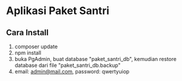 # Aplikasi Paket Santri

## Cara Install

1. composer update
2. npm install
3. buka PgAdmin, buat database "paket_santri_db", kemudian restore database dari file "paket_santri_db.backup"
4. email: admin@mail.com, password: qwertyuiop
